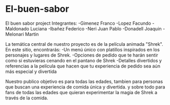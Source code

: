 # El-buen-sabor
El buen sabor project
Integrantes:
-Gimenez Franco
-Lopez Facundo
-Maldonado Luciana
-Ibañez Federico
-Neri Juan Pablo
-Donadell Joaquin
-Melonari Martin

La temática central de nuestro proyecto es de la película animada "Shrek". En este sitio, encontrarás:
-Un menú único con platillos inspirados en los personajes y lugares de Shrek.
-Opciones de pedido que te harán sentir como si estuvieras cenando en el pantano de Shrek
-Detalles divertidos y referencias a la película que hacen que tu experiencia de pedido sea aún más especial y divertida

Nuestro publico objetivo es para todas las edades, tambien para personas que buscan una experiencia de comida única y divertida.
y sobre todo para fans de todas las edades que quieran experimentar la magia de Shrek a través de la comida.
